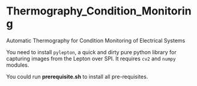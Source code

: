 # Thermography_Condition_Monitoring
Automatic Thermography for Condition Monitoring of Electrical Systems

You need to install `pylepton`, a quick and dirty pure python library for capturing images from the Lepton over SPI. It requires `cv2` and `numpy` modules.

You could run **prerequisite.sh** to install all pre-requisites.
